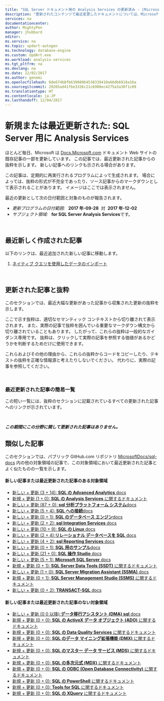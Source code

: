 ```yaml
---
title: "SQL Server ドキュメント用の Analysis Services の更新済み - |Microsoft ドキュメント"
description: "更新されたコンテンツで最近変更したドキュメントについては、Microsoft SQL server Analysis Services 用のスニペットを表示します。"
services: na
documentationcenter: 
author: MightyPen
manager: jhubbard
editor: 
ms.service: na
ms.topic: updart-autogen
ms.technology: database-engine
ms.custom: UpdArt.exe
ms.workload: analysis-services
ms.tgt_pltfrm: na
ms.devlang: na
ms.date: 12/02/2017
ms.author: genemi
ms.openlocfilehash: 6de674b8fb63908964538339410a66db6918a16a
ms.sourcegitcommit: 29265ad41fbe3326c21c6908ec4275a3a38f1c09
ms.translationtype: HT
ms.contentlocale: ja-JP
ms.lasthandoff: 12/04/2017
---
```

# <a name="new-and-recently-updated-analysis-services-for-sql-server"></a>新規または最近更新された: SQL Server 用に Analysis Services



ほとんど毎日、Microsoft は [Docs.Microsoft.com](http://docs.microsoft.com/) ドキュメント Web サイトの既存記事の一部を更新しています。 この記事では、最近更新された記事からの抜粋を示します。 新しい記事へのリンクも示される場合があります。

この記事は、定期的に再実行されるプログラムによって生成されます。 場合によっては、抜粋の形式が不完全であったり、ソース記事からのマークダウンとして表示されることがあります。 イメージはここでは表示されません。

最近の更新として次の日付範囲と対象のものが報告されます。



- *更新プログラムの日付範囲:* &nbsp; **2017 年-09-28** &nbsp;対&nbsp; **2017 年-12-02**
- *サブジェクト領域:* &nbsp; **for SQL Server Analysis Services**です。




&nbsp;

## <a name="new-articles-created-recently"></a>最近新しく作成された記事

以下のリンクは、最近追加された新しい記事に移動します。


1. [ネイティブ クエリを使用したデータのインポート](tabular-models/ssas-import-query.md)



&nbsp;

## <a name="updated-articles-with-excerpts"></a>更新された記事と抜粋

このセクションでは、最近大幅な更新があった記事から収集された更新の抜粋を示します。

ここで示す抜粋は、適切なセマンティック コンテキストから切り離されて表示されます。 また、実際の記事で抜粋を囲んでいる重要なマークダウン構文から切り離されていることもあります。 したがって、これらの抜粋は一般的なガイダンス専用です。 抜粋は、クリックして実際の記事を参照する価値があるかどうかを判断するためだけに使用できます。

これらおよびその他の理由から、これらの抜粋からコードをコピーしたり、テキストの抜粋を正確な情報源と考えたりしないでください。 代わりに、実際の記事を参照してください。





&nbsp;

<a name="compactupdatedlist"/>

### <a name="compact-list-of-articles-updated-recently"></a>最近更新された記事の簡易一覧

この短い一覧には、抜粋のセクションに記載されているすべての更新された記事へのリンクが示されています。





&nbsp;

***この期間にこの分野に関して更新された記事はありません。***






## <a name="similar-articles"></a>類似した記事

<!--  HOW TO:
    Refresh this file's line items with the latest 'Count-in-Similars*' content.
    Then run Run-533-*.BAT
    2017-12-02  23:00pm
-->

このセクションでは、パブリック GitHub.com リポジトリ [MicrosoftDocs/sql-docs](https://github.com/MicrosoftDocs/sql-docs/) 内の他の対象領域の記事で、この対象領域において最近更新された記事とよく似たものの一覧を示します。

#### <a name="subject-areas-which-do-have-new-or-recently-updated-articles"></a>新しい記事または最近更新された記事のある対象領域

- [新しい + 更新 (3 + 14): **SQL の Advanced Analytics** docs](../advanced-analytics/new-updated-advanced-analytics.md)
- [新規 + 更新 (1 + 0): **SQL の Analysis Services** に関するドキュメント](../analysis-services/new-updated-analysis-services.md)
- [新しい + 更新 (87 + 0): **sql 分析プラットフォーム システム**docs](../analytics-platform-system/new-updated-analytics-platform-system.md)
- [新しい + 更新 (5 + 4): **SQL への接続**docs](../connect/new-updated-connect.md)
- [新しい + 更新 (0 + 1): **SQL のデータベース エンジン**docs](../database-engine/new-updated-database-engine.md)
- [新しい + 更新 (2 + 2): **sql Integration Services** docs](../integration-services/new-updated-integration-services.md)
- [新しい + 更新 (10 + 9): **SQL の Linux** docs](../linux/new-updated-linux.md)
- [新しい + 更新 (2 + 4):**リレーショナル データベースを SQL** docs](../relational-databases/new-updated-relational-databases.md)
- [新しい + 更新 (4 + 2): **sql Reporting Services** docs](../reporting-services/new-updated-reporting-services.md)
- [新しい + 更新 (0 + 1): **SQL 用のサンプル**docs](../sample/new-updated-sample.md)
- [新しい + 更新 (21 + 0): **SQL 操作 Studio** docs](../sql-operations-studio/new-updated-sql-operations-studio.md)
- [新しい + 更新 (5 + 1): **Microsoft SQL Server** docs](../sql-server/new-updated-sql-server.md)
- [新規 + 更新 (0 + 1): **SQL Server Data Tools (SSDT)** に関するドキュメント](../ssdt/new-updated-ssdt.md)
- [新しい + 更新 (1 + 0): **SQL Server Migration Assistant (SSMA)** docs](../ssma/new-updated-ssma.md)
- [新規 + 更新 (0 + 1): **SQL Server Management Studio (SSMS)** に関するドキュメント](../ssms/new-updated-ssms.md)
- [新しい + 更新 (0 + 2): **TRANSACT-SQL** docs](../t-sql/new-updated-t-sql.md)

#### <a name="subject-areas-which-have-no-new-or-recently-updated-articles"></a>新しい記事または最近更新された記事のない対象領域

- [新しい + 更新 (0 0 以降):**データ移行アシスタント (DMA) sql** docs](../dma/new-updated-dma.md)
- [新規 + 更新 (0 + 0): **SQL の ActiveX データ オブジェクト (ADO)** に関するドキュメント](../ado/new-updated-ado.md)
- [新規 + 更新 (0 + 0): **SQL の Data Quality Services** に関するドキュメント](../data-quality-services/new-updated-data-quality-services.md)
- [新規 + 更新 (0 + 0): **SQL のデータ マイニング拡張機能 (DMX)** に関するドキュメント](../dmx/new-updated-dmx.md)
- [新規 + 更新 (0 + 0): **SQL のマスター データ サービス (MDS)** に関するドキュメント](../master-data-services/new-updated-master-data-services.md)
- [新規 + 更新 (0 + 0): **SQL の多次元式 (MDX)** に関するドキュメント](../mdx/new-updated-mdx.md)
- [新規 + 更新 (0 + 0): **SQL の ODBC (Open Database Connectivity)** に関するドキュメント](../odbc/new-updated-odbc.md)
- [新規 + 更新 (0 + 0): **SQL の PowerShell** に関するドキュメント](../powershell/new-updated-powershell.md)
- [新規 + 更新 (0 + 0): **Tools for SQL**  に関するドキュメント](../tools/new-updated-tools.md)
- [新規 + 更新 (0 + 0): **SQL の XQuery** に関するドキュメント](../xquery/new-updated-xquery.md)


